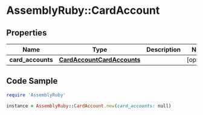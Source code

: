 # AssemblyRuby::CardAccount

## Properties

Name | Type | Description | Notes
------------ | ------------- | ------------- | -------------
**card_accounts** | [**CardAccountCardAccounts**](CardAccountCardAccounts.md) |  | [optional] 

## Code Sample

```ruby
require 'AssemblyRuby'

instance = AssemblyRuby::CardAccount.new(card_accounts: null)
```


